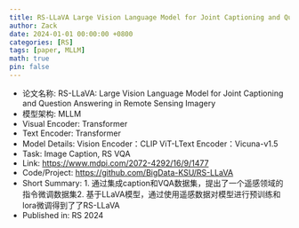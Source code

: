 ```yaml
---
title: RS-LLaVA Large Vision Language Model for Joint Captioning and Question Answering in Remote Sensing Imagery
author: Zack
date: 2024-01-01 00:00:00 +0800
categories: [RS]
tags: [paper, MLLM]
math: true
pin: false
---
```

- 论文名称: RS-LLaVA: Large Vision Language Model for Joint Captioning and Question Answering in Remote Sensing Imagery
- 模型架构: MLLM
- Visual Encoder: Transformer
- Text Encoder: Transformer
- Model Details: Vision Encoder：CLIP ViT-LText Encoder：Vicuna-v1.5
- Task: Image Caption, RS VQA
- Link: https://www.mdpi.com/2072-4292/16/9/1477
- Code/Project: https://github.com/BigData-KSU/RS-LLaVA
- Short Summary: 1. 通过集成caption和VQA数据集，提出了一个遥感领域的指令微调数据集2. 基于LLaVA模型，通过使用遥感数据对模型进行预训练和lora微调得到了了RS-LLaVA
- Published in: RS 2024
